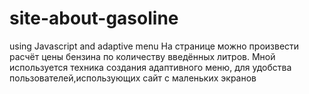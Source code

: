 # site-about-gasoline
using Javascript and adaptive menu
На странице можно произвести расчёт цены бензина по количеству введённых литров.
Мной используется техника создания адаптивного меню, для удобства пользователей,использующих сайт с маленьких экранов
